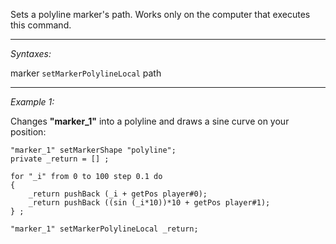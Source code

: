 Sets a polyline marker's path. Works only on the computer that executes this command.


---
*Syntaxes:*

marker `setMarkerPolylineLocal` path

---
*Example 1:*

Changes **"marker_1"** into a polyline and draws a sine curve on your position:

```sqf
"marker_1" setMarkerShape "polyline";
private _return = [] ;

for "_i" from 0 to 100 step 0.1 do
{
	_return pushBack (_i + getPos player#0);
	_return pushBack ((sin (_i*10))*10 + getPos player#1);
} ;

"marker_1" setMarkerPolylineLocal _return;
```